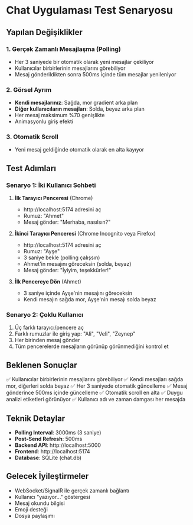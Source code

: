 # Chat Uygulaması Test Senaryosu

## Yapılan Değişiklikler

### 1. Gerçek Zamanlı Mesajlaşma (Polling)
- Her 3 saniyede bir otomatik olarak yeni mesajlar çekiliyor
- Kullanıcılar birbirlerinin mesajlarını görebiliyor
- Mesaj gönderildikten sonra 500ms içinde tüm mesajlar yenileniyor

### 2. Görsel Ayrım
- **Kendi mesajlarınız**: Sağda, mor gradient arka plan
- **Diğer kullanıcıların mesajları**: Solda, beyaz arka plan
- Her mesaj maksimum %70 genişlikte
- Animasyonlu giriş efekti

### 3. Otomatik Scroll
- Yeni mesaj geldiğinde otomatik olarak en alta kayıyor

## Test Adımları

### Senaryo 1: İki Kullanıcı Sohbeti

1. **İlk Tarayıcı Penceresi** (Chrome)
   - http://localhost:5174 adresini aç
   - Rumuz: "Ahmet"
   - Mesaj gönder: "Merhaba, nasılsın?"

2. **İkinci Tarayıcı Penceresi** (Chrome Incognito veya Firefox)
   - http://localhost:5174 adresini aç
   - Rumuz: "Ayşe"
   - 3 saniye bekle (polling çalışsın)
   - Ahmet'in mesajını göreceksin (solda, beyaz)
   - Mesaj gönder: "İyiyim, teşekkürler!"

3. **İlk Pencereye Dön** (Ahmet)
   - 3 saniye içinde Ayşe'nin mesajını göreceksin
   - Kendi mesajın sağda mor, Ayşe'nin mesajı solda beyaz

### Senaryo 2: Çoklu Kullanıcı

1. Üç farklı tarayıcı/pencere aç
2. Farklı rumuzlar ile giriş yap: "Ali", "Veli", "Zeynep"
3. Her birinden mesaj gönder
4. Tüm pencerelerde mesajların görünüp görünmediğini kontrol et

## Beklenen Sonuçlar

✅ Kullanıcılar birbirlerinin mesajlarını görebiliyor
✅ Kendi mesajları sağda mor, diğerleri solda beyaz
✅ Her 3 saniyede otomatik güncelleme
✅ Mesaj gönderince 500ms içinde güncelleme
✅ Otomatik scroll en alta
✅ Duygu analizi etiketleri görünüyor
✅ Kullanıcı adı ve zaman damgası her mesajda

## Teknik Detaylar

- **Polling Interval**: 3000ms (3 saniye)
- **Post-Send Refresh**: 500ms
- **Backend API**: http://localhost:5000
- **Frontend**: http://localhost:5174
- **Database**: SQLite (chat.db)

## Gelecek İyileştirmeler

- WebSocket/SignalR ile gerçek zamanlı bağlantı
- Kullanıcı "yazıyor..." göstergesi
- Mesaj okundu bilgisi
- Emoji desteği
- Dosya paylaşımı
